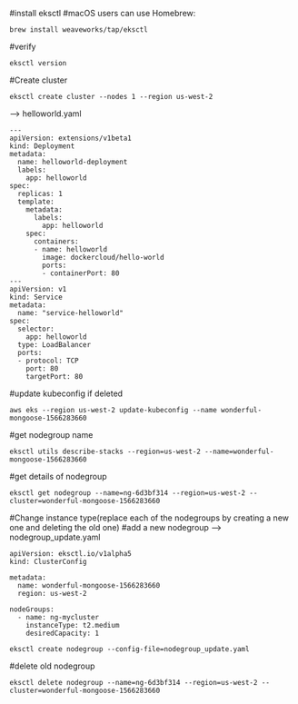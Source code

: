 #install eksctl
#macOS users can use Homebrew:
```
brew install weaveworks/tap/eksctl
```

#verify
```
eksctl version
```
#Create cluster
```
eksctl create cluster --nodes 1 --region us-west-2
```
--> helloworld.yaml
```
---
apiVersion: extensions/v1beta1
kind: Deployment
metadata:
  name: helloworld-deployment
  labels:
    app: helloworld
spec:
  replicas: 1
  template:
    metadata:
      labels:
        app: helloworld
    spec:
      containers:
      - name: helloworld
        image: dockercloud/hello-world
        ports:
        - containerPort: 80
---
apiVersion: v1
kind: Service
metadata:
  name: "service-helloworld"
spec:
  selector:
    app: helloworld
  type: LoadBalancer
  ports:
  - protocol: TCP
    port: 80
    targetPort: 80
```

#update kubeconfig if deleted
```
aws eks --region us-west-2 update-kubeconfig --name wonderful-mongoose-1566283660
```

#get nodegroup name
```
eksctl utils describe-stacks --region=us-west-2 --name=wonderful-mongoose-1566283660
```
#get details of nodegroup
```
eksctl get nodegroup --name=ng-6d3bf314 --region=us-west-2 --cluster=wonderful-mongoose-1566283660
```

#Change instance type(replace each of the nodegroups by creating a new one and deleting the old one)
#add a new nodegroup
--> nodegroup_update.yaml
```
apiVersion: eksctl.io/v1alpha5
kind: ClusterConfig

metadata:
  name: wonderful-mongoose-1566283660
  region: us-west-2

nodeGroups:
  - name: ng-mycluster
    instanceType: t2.medium
    desiredCapacity: 1
```
```
eksctl create nodegroup --config-file=nodegroup_update.yaml
```
#delete old nodegroup
```
eksctl delete nodegroup --name=ng-6d3bf314 --region=us-west-2 --cluster=wonderful-mongoose-1566283660
```
